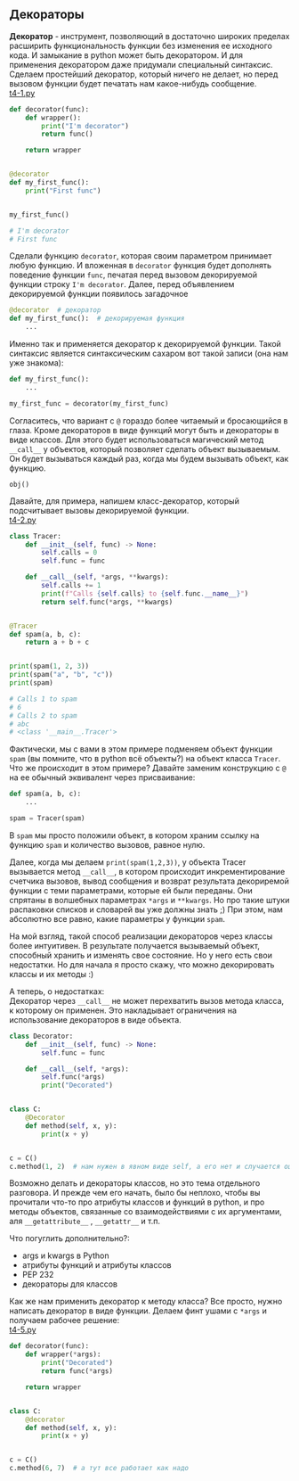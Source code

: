## Декораторы
**Декоратор** - инструмент, позволяющий в достаточно широких пределах расширить 
функциональность
функции без изменения ее исходного кода. И замыкание в python может быть декоратором.
И для применения декоратором даже придумали
специальный синтаксис. Сделаем простейший декоратор, который ничего не делает, но 
перед вызовом
функции будет печатать нам какое-нибудь сообщение.  
[t4-1.py](course://lesson1/t4-decorators/t4-1.py)
```python
def decorator(func):
    def wrapper():
        print("I'm decorator")
        return func()

    return wrapper


@decorator
def my_first_func():
    print("First func")


my_first_func()

# I'm decorator
# First func
```
Сделали функцию `decorator`, которая своим параметром принимает любую функцию. И вложенная в
`decorator` функция будет дополнять поведение функции `func`, печатая перед вызовом декорируемой
функции строку `I'm decorator`.
Далее, перед объявлением декорируемой функции появилось загадочное
```python
@decorator  # декоратор
def my_first_func():  # декорируемая функция
    ...
```
Именно так и применяется декоратор к декорируемой функции. Такой синтаксис является синтаксическим
сахаром вот такой записи (она нам уже знакома):
```python
def my_first_func():
    ...

my_first_func = decorator(my_first_func)
```
Согласитесь, что вариант с `@` гораздо более читаемый и бросающийся в глаза.
Кроме декораторов в виде функций могут быть и декораторы в виде классов. Для этого будет использоваться
магический метод `__call__` у объектов, который позволяет сделать объект вызываемым. Он будет
вызываться каждый раз, когда мы будем вызывать объект, как функцию.
```
obj()
```

Давайте, для примера, напишем класс-декоратор, который подсчитывает вызовы 
декорируемой функции.  
[t4-2.py](course://lesson1/t4-decorators/t4-2.py)
```python
class Tracer:
    def __init__(self, func) -> None:
        self.calls = 0
        self.func = func

    def __call__(self, *args, **kwargs):
        self.calls += 1
        print(f"Calls {self.calls} to {self.func.__name__}")
        return self.func(*args, **kwargs)


@Tracer
def spam(a, b, c):
    return a + b + c


print(spam(1, 2, 3))
print(spam("a", "b", "c"))
print(spam)

# Calls 1 to spam
# 6
# Calls 2 to spam
# abc
# <class '__main__.Tracer'>
```

Фактически, мы с вами в этом примере подменяем объект функции `spam` (вы помните, что 
в python всё
объекты?) на объект класса `Tracer`. Что же происходит в этом примере? Давайте заменим конструкцию с
`@` на ее обычный эквивалент через присваивание:
```python
def spam(a, b, c):
    ...

spam = Tracer(spam)
```

В `spam` мы просто положили объект, в котором храним ссылку на функцию `spam` и количество вызовов,
равное нулю.  

Далее, когда мы делаем `print(spam(1,2,3))`, у объекта Tracer вызывается метод `__call__`, в котором
происходит инкрементирование счетчика вызовов, вывод сообщения и возврат результата декориремой
функции с теми параметрами, которые ей были переданы. Они спрятаны в волшебных 
параметрах `*args` и `**kwargs`. Но про такие штуки распаковки списков и словарей вы 
уже должны знать ;) При этом, нам абсолютно все равно, какие параметры у функции `spam`.

На мой взгляд, такой способ реализации декораторов через классы более интуитивен. В результате
получается вызываемый объект, способный хранить и изменять свое состояние. Но у него есть свои
недостатки. Но для начала я просто скажу, что можно декорировать классы и их методы 
:) 

А теперь, о недостатках:  
Декоратор через `__call__` не может перехватить вызов метода класса, к которому он применен. Это
накладывает ограничения на использование декораторов в виде объекта.
```python
class Decorator:
    def __init__(self, func) -> None:
        self.func = func

    def __call__(self, *args):
        self.func(*args)
        print("Decorated")


class C:
    @Decorator
    def method(self, x, y):
        print(x + y)


c = C()
c.method(1, 2)  # нам нужен в явном виде self, а его нет и случается ошибка
```
Возможно делать и декораторы классов, но это тема отдельного разговора. И прежде чем его начать, было бы
неплохо, чтобы вы прочитали что-то про атрибуты классов и функций в python, и про методы объектов,
связанные со взаимодействиями с их аргументами, аля `__getattribute__` , `__getattr__` и т.п.

Что погуглить дополнительно?:
* args и kwargs в Python
* атрибуты функций и атрибуты классов
* PEP 232
* декораторы для классов

Как же нам применить декоратор к методу класса? Все просто, нужно написать декоратор в виде функции.
Делаем финт ушами с `*args` и получаем рабочее решение:  
[t4-5.py](course://lesson1/t4-decorators/t4-5.py)
```python
def decorator(func):
    def wrapper(*args):
        print("Decorated")
        return func(*args)

    return wrapper


class C:
    @decorator
    def method(self, x, y):
        print(x + y)


c = C()
c.method(6, 7)  # а тут все работает как надо
```


